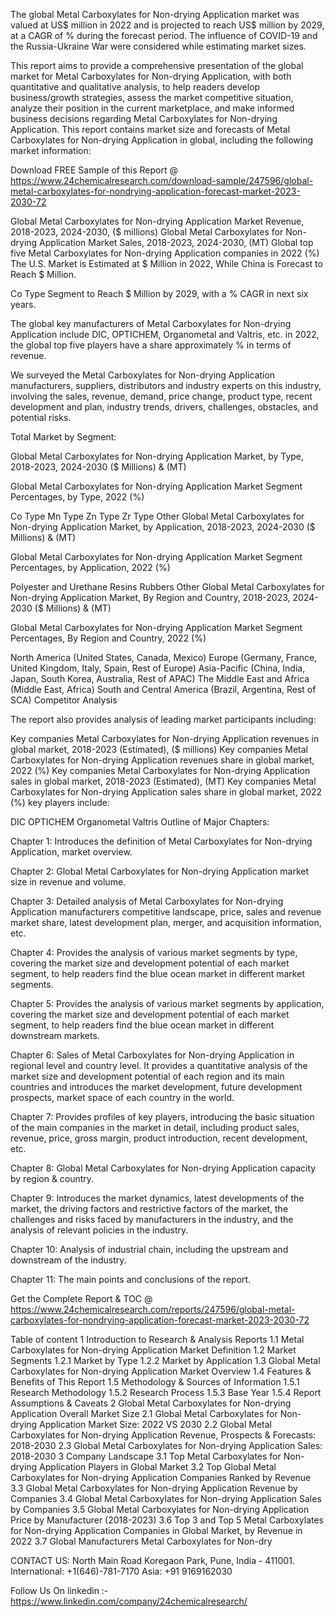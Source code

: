 The global Metal Carboxylates for Non-drying Application market was valued at US$ million in 2022 and is projected to reach US$ million by 2029, at a CAGR of % during the forecast period. The influence of COVID-19 and the Russia-Ukraine War were considered while estimating market sizes.

This report aims to provide a comprehensive presentation of the global market for Metal Carboxylates for Non-drying Application, with both quantitative and qualitative analysis, to help readers develop business/growth strategies, assess the market competitive situation, analyze their position in the current marketplace, and make informed business decisions regarding Metal Carboxylates for Non-drying Application. This report contains market size and forecasts of Metal Carboxylates for Non-drying Application in global, including the following market information:

Download FREE Sample of this Report @ https://www.24chemicalresearch.com/download-sample/247596/global-metal-carboxylates-for-nondrying-application-forecast-market-2023-2030-72

Global Metal Carboxylates for Non-drying Application Market Revenue, 2018-2023, 2024-2030, ($ millions)
Global Metal Carboxylates for Non-drying Application Market Sales, 2018-2023, 2024-2030, (MT)
Global top five Metal Carboxylates for Non-drying Application companies in 2022 (%)
The U.S. Market is Estimated at $ Million in 2022, While China is Forecast to Reach $ Million.

Co Type Segment to Reach $ Million by 2029, with a % CAGR in next six years.

The global key manufacturers of Metal Carboxylates for Non-drying Application include DIC, OPTICHEM, Organometal and Valtris, etc. in 2022, the global top five players have a share approximately % in terms of revenue.

We surveyed the Metal Carboxylates for Non-drying Application manufacturers, suppliers, distributors and industry experts on this industry, involving the sales, revenue, demand, price change, product type, recent development and plan, industry trends, drivers, challenges, obstacles, and potential risks.

Total Market by Segment:

Global Metal Carboxylates for Non-drying Application Market, by Type, 2018-2023, 2024-2030 ($ Millions) & (MT)

Global Metal Carboxylates for Non-drying Application Market Segment Percentages, by Type, 2022 (%)

Co Type
Mn Type
Zn Type
Zr Type
Other
Global Metal Carboxylates for Non-drying Application Market, by Application, 2018-2023, 2024-2030 ($ Millions) & (MT)

Global Metal Carboxylates for Non-drying Application Market Segment Percentages, by Application, 2022 (%)

Polyester and Urethane Resins
Rubbers
Other
Global Metal Carboxylates for Non-drying Application Market, By Region and Country, 2018-2023, 2024-2030 ($ Millions) & (MT)

Global Metal Carboxylates for Non-drying Application Market Segment Percentages, By Region and Country, 2022 (%)

North America (United States, Canada, Mexico)
Europe (Germany, France, United Kingdom, Italy, Spain, Rest of Europe)
Asia-Pacific (China, India, Japan, South Korea, Australia, Rest of APAC)
The Middle East and Africa (Middle East, Africa)
South and Central America (Brazil, Argentina, Rest of SCA)
Competitor Analysis

The report also provides analysis of leading market participants including:

Key companies Metal Carboxylates for Non-drying Application revenues in global market, 2018-2023 (Estimated), ($ millions)
Key companies Metal Carboxylates for Non-drying Application revenues share in global market, 2022 (%)
Key companies Metal Carboxylates for Non-drying Application sales in global market, 2018-2023 (Estimated), (MT)
Key companies Metal Carboxylates for Non-drying Application sales share in global market, 2022 (%)
 key players include:

DIC
OPTICHEM
Organometal
Valtris
Outline of Major Chapters:

Chapter 1: Introduces the definition of Metal Carboxylates for Non-drying Application, market overview.

Chapter 2: Global Metal Carboxylates for Non-drying Application market size in revenue and volume.

Chapter 3: Detailed analysis of Metal Carboxylates for Non-drying Application manufacturers competitive landscape, price, sales and revenue market share, latest development plan, merger, and acquisition information, etc.

Chapter 4: Provides the analysis of various market segments by type, covering the market size and development potential of each market segment, to help readers find the blue ocean market in different market segments.

Chapter 5: Provides the analysis of various market segments by application, covering the market size and development potential of each market segment, to help readers find the blue ocean market in different downstream markets.

Chapter 6: Sales of Metal Carboxylates for Non-drying Application in regional level and country level. It provides a quantitative analysis of the market size and development potential of each region and its main countries and introduces the market development, future development prospects, market space of each country in the world.

Chapter 7: Provides profiles of key players, introducing the basic situation of the main companies in the market in detail, including product sales, revenue, price, gross margin, product introduction, recent development, etc.

Chapter 8: Global Metal Carboxylates for Non-drying Application capacity by region & country.

Chapter 9: Introduces the market dynamics, latest developments of the market, the driving factors and restrictive factors of the market, the challenges and risks faced by manufacturers in the industry, and the analysis of relevant policies in the industry.

Chapter 10: Analysis of industrial chain, including the upstream and downstream of the industry.

Chapter 11: The main points and conclusions of the report.

Get the Complete Report & TOC @ https://www.24chemicalresearch.com/reports/247596/global-metal-carboxylates-for-nondrying-application-forecast-market-2023-2030-72

Table of content
1 Introduction to Research & Analysis Reports
1.1 Metal Carboxylates for Non-drying Application Market Definition
1.2 Market Segments
1.2.1 Market by Type
1.2.2 Market by Application
1.3 Global Metal Carboxylates for Non-drying Application Market Overview
1.4 Features & Benefits of This Report
1.5 Methodology & Sources of Information
1.5.1 Research Methodology
1.5.2 Research Process
1.5.3 Base Year
1.5.4 Report Assumptions & Caveats
2 Global Metal Carboxylates for Non-drying Application Overall Market Size
2.1 Global Metal Carboxylates for Non-drying Application Market Size: 2022 VS 2030
2.2 Global Metal Carboxylates for Non-drying Application Revenue, Prospects & Forecasts: 2018-2030
2.3 Global Metal Carboxylates for Non-drying Application Sales: 2018-2030
3 Company Landscape
3.1 Top Metal Carboxylates for Non-drying Application Players in Global Market
3.2 Top Global Metal Carboxylates for Non-drying Application Companies Ranked by Revenue
3.3 Global Metal Carboxylates for Non-drying Application Revenue by Companies
3.4 Global Metal Carboxylates for Non-drying Application Sales by Companies
3.5 Global Metal Carboxylates for Non-drying Application Price by Manufacturer (2018-2023)
3.6 Top 3 and Top 5 Metal Carboxylates for Non-drying Application Companies in Global Market, by Revenue in 2022
3.7 Global Manufacturers Metal Carboxylates for Non-dry

CONTACT US:
North Main Road Koregaon Park, Pune, India - 411001.
International: +1(646)-781-7170
Asia: +91 9169162030

Follow Us On linkedin :- https://www.linkedin.com/company/24chemicalresearch/
